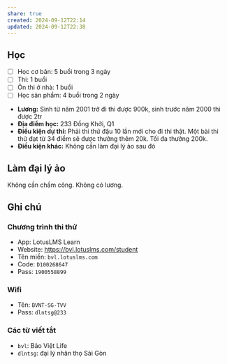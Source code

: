 ```yaml
---
share: true
created: 2024-09-12T22:14
updated: 2024-09-12T22:38
---
```

## Học 
- [ ] Học cơ bản: 5 buổi trong 3 ngày
- [ ] Thi: 1 buổi
- [ ] Ôn thi ở nhà: 1 buổi
- [ ] Học sản phẩm: 4 buổi trong 2 ngày

- **Lương:** Sinh từ năm 2001 trở đi thì được 900k, sinh trước năm 2000 thì được 2tr
- **Địa điểm học:** 233 Đồng Khởi, Q1
- **Điều kiện dự thi:** Phải thi thử đậu 10 lần mới cho đi thi thật. Một bài thi thử đạt từ 34 điểm sẽ được thưởng thêm 20k. Tối đa thưởng 200k.
- **Điều kiện khác:** Không cần làm đại lý ảo sau đó

## Làm đại lý ảo
Không cần chấm công. Không có lương.

## Ghi chú
### Chương trình thi thử
- App: LotusLMS Learn
- Website: https://bvl.lotuslms.com/student
- Tên miền: `bvl.lotuslms.com`
- Code: `D100268647`
- Pass: `1900558899`

### Wifi 
- Tên: `BVNT-SG-TVV`
- Pass: `dlntsg@233`

### Các từ viết tắt
- `bvl`: Bảo Việt Life
- `dlntsg`: đại lý nhân thọ Sài Gòn